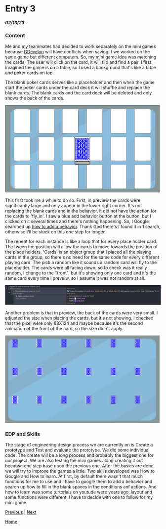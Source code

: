 # Entry 3
##### 02/13/23

### Content

Me and my teammates had decided to work separately on the mini games because [GDevelop](https://editor.gdevelop.io/) will have conflicts when saving if we worked on the same game but different computers. So, my mini game idea was matching the cards. The user will click on the card, it will flip and find a pair. I first imagined the game is on a table, so I used a background that's like a table and poker cards on top.

The blank poker cards serves like a placeholder and then when the game start the poker cards under the card deck it will shuffle and replace the blank cards. The blank cards and the card deck will be deleted and only shows the back of the cards.

<img src="photos/photos1.png" width = 500>

This first took me a while to do so. First, in preview the cards were significantly large and only appear in the lower right corner. It's not replacing the blank cards and in the behavior, it did not have the action for the cards to 'fly_in'. I saw a blue add behavior button at the button, but I clicked on it several times and there's nothing happening. So, I Google searched up [how to add a behavior](https://wiki.gdevelop.io/gdevelop5/behaviors). Thank God there's I found it in 1 search, otherwise I'll be stuck on this one step for longer.

The repeat for each instance is like a loop that for every place holder card. The tween the position will allow the cards to move towards the position of the place holders. 'Cards' is an object group that I placed all the playing cards in the group, so there's no need for the same code for every different playing card. The pick a random like it sounds a random card will fly to the placeholder. The cards were all facing down, so to check was it really random, I change to the "front", but it's showing only one card and it's the same card every time I preveiw, so I assume it was not random at all.

<img src="photos/photoc1.png" width = 1000>

Another problem is that in preview, the back of the cards were very small. I adjusted the size when placing the cards, but it's not showing. I checked that the pixel were only 88X124 and maybe because it's the second animation of the front of the card, so the size didn't apply.

<img src="photos/photop1.png" width = 500>

### EDP and Skills

The stage of engineering design process we are currently on is Create a prototype and Test and evaluate the prototype. We did some individual code. The create will be a long process and probably the biggest one for our project. We are also testing the mini games along creating it out because one step base upon the previous one. After the basics are done, we will try to improve the games a little. Two skills developed was How to Google and How to learn. At first, by default there wasn't that much functions for me to use and I have to google them to add a behavior and search up how to fill in the blank spaces in the conditions anf actions. And how to learn was some turtorials on youtude were years ago, layout and some functions were different, I have to decide with one to follow for my mini game.

[Previous](entry02.md) | [Next](entry04.md)

[Home](../README.md)
